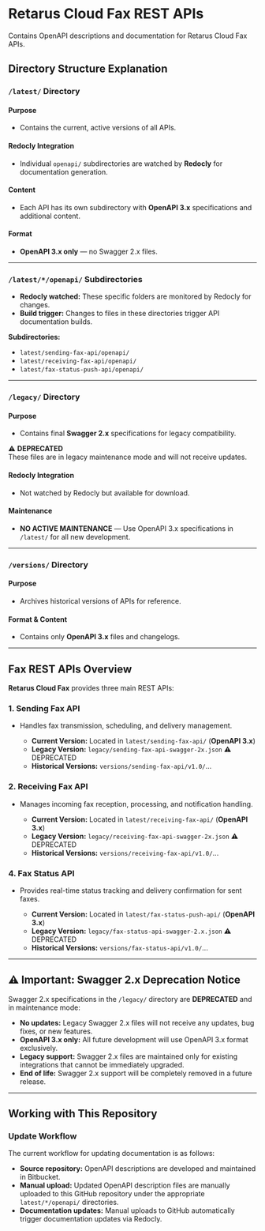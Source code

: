 # Retarus Cloud Fax REST APIs
Contains OpenAPI descriptions and documentation for Retarus Cloud Fax APIs.

## Directory Structure Explanation

### `/latest/` Directory

#### Purpose
- Contains the current, active versions of all APIs.

#### Redocly Integration
- Individual `openapi/` subdirectories are watched by **Redocly** for documentation generation.

#### Content
- Each API has its own subdirectory with **OpenAPI 3.x** specifications and additional content.

#### Format
- **OpenAPI 3.x only** — no Swagger 2.x files.

---

### `/latest/*/openapi/` Subdirectories

- **Redocly watched:** These specific folders are monitored by Redocly for changes.
- **Build trigger:** Changes to files in these directories trigger API documentation builds.

**Subdirectories:**
- `latest/sending-fax-api/openapi/`
- `latest/receiving-fax-api/openapi/`
- `latest/fax-status-push-api/openapi/`

---

### `/legacy/` Directory

#### Purpose
- Contains final **Swagger 2.x** specifications for legacy compatibility.

⚠️ **DEPRECATED**  
These files are in legacy maintenance mode and will not receive updates.

#### Redocly Integration
- Not watched by Redocly but available for download.

#### Maintenance
- **NO ACTIVE MAINTENANCE** — Use OpenAPI 3.x specifications in `/latest/` for all new development.

---

### `/versions/` Directory

#### Purpose
- Archives historical versions of APIs for reference.

#### Format & Content
- Contains only **OpenAPI 3.x** files and changelogs.

---

## Fax REST APIs Overview

**Retarus Cloud Fax** provides three main REST APIs:

### 1. Sending Fax API
- Handles fax transmission, scheduling, and delivery management.

  - **Current Version:** Located in `latest/sending-fax-api/` (**OpenAPI 3.x**)
  - **Legacy Version:** `legacy/sending-fax-api-swagger-2x.json` ⚠️ DEPRECATED
  - **Historical Versions:** `versions/sending-fax-api/v1.0/`...

### 2. Receiving Fax API
- Manages incoming fax reception, processing, and notification handling.

  - **Current Version:** Located in `latest/receiving-fax-api/` (**OpenAPI 3.x**)
  - **Legacy Version:** `legacy/receiving-fax-api-swagger-2x.json` ⚠️ DEPRECATED
  - **Historical Versions:** `versions/receiving-fax-api/v1.0/`...

### 4. Fax Status API
- Provides real-time status tracking and delivery confirmation for sent faxes.

  - **Current Version:** Located in `latest/fax-status-push-api/` (**OpenAPI 3.x**)
  - **Legacy Version:** `legacy/fax-status-api-swagger-2.x.json` ⚠️ DEPRECATED
  - **Historical Versions:** `versions/fax-status-api/v1.0/`...

---

## ⚠️ Important: Swagger 2.x Deprecation Notice

Swagger 2.x specifications in the `/legacy/` directory are **DEPRECATED** and in maintenance mode:

- **No updates:** Legacy Swagger 2.x files will not receive any updates, bug fixes, or new features.
- **OpenAPI 3.x only:** All future development will use OpenAPI 3.x format exclusively.
- **Legacy support:** Swagger 2.x files are maintained only for existing integrations that cannot be immediately upgraded.
- **End of life:** Swagger 2.x support will be completely removed in a future release.

---

## Working with This Repository

### Update Workflow

The current workflow for updating documentation is as follows:

- **Source repository:** OpenAPI descriptions are developed and maintained in Bitbucket.
- **Manual upload:** Updated OpenAPI description files are manually uploaded to this GitHub repository under the appropriate `latest/*/openapi/` directories.
- **Documentation updates:** Manual uploads to GitHub automatically trigger documentation updates via Redocly.
